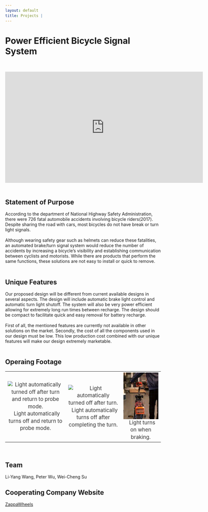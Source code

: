 ```yaml
---
layout: default
title: Projects | 
---
```


# Power Efficient Bicycle Signal System

&nbsp;  
<div class="video-container">
    <iframe
        width="640"
        height="360"
        src="https://www.youtube.com/embed/IYT_-YktLtQ"
        frameborder="0"
        allowfullscreen
        display = "block"
        margin-left = "auto"
        margin-right = "auto"
        >
    </iframe>
</div>  
&nbsp;  

## Statement of Purpose  

According to the department of National Highway Safety Administration, there were 726 fatal automobile accidents involving bicycle riders(2017). Despite sharing the road with cars, most bicycles do not have break or turn light signals.  
&nbsp;  
Although wearing safety gear such as helmets can reduce these fatalities, an automated brake/turn signal system would reduce the number of accidents by increasing a bicycle’s visibility and establishing communication between cyclists and motorists. While there are products that perform the same functions, these solutions are not easy to install or quick to remove.  
&nbsp;  

## Unique Features

Our proposed design will be different from current available designs in several aspects. The design will include automatic brake light control and automatic turn light shutoff. The system will also be very power efficient allowing for extremely long run times between recharge. The design should be compact to facilitate quick and easy removal for battery recharge.  
&nbsp;  
First of all, the mentioned features are currently not available in other solutions on the market. Secondly, the cost of all the components used in our design must be low. This low production cost combined with our unique features will make our design extremely marketable.  
&nbsp;  

## Operaing Footage  

<div
    class = "projectBox"
    >
    <table>
        <tr>
        <th
            style = "width: auto;
                    height: 33.34%;
                    font-weight: normal;
                    padding-top: 3px;
                    font-size: 1.2em;
                    line-height: 1.4em;
                    color: #333;">
            <img
                src = "/images/bike/turnProbe.gif"
                alt = "Light automatically turned off after turn and return to probe mode."
                style = "max-width: 100%;
                        max-height: 100%;
                        vertical-align: middle;"
                >
                &nbsp;  
                Light automatically turns off and return to probe mode.  
        </th>
        <th
            style = "width: auto;
                    height: 33.34%;
                    font-weight: normal;
                    padding-top: 3px;
                    font-size: 1.2em;
                    line-height: 1.4em;
                    color: #333;">
            <img
                src = "/images/bike/turn.gif"
                alt = "Light automatically turned off after turn."
                style = "max-width: 100%;
                        max-height: 100%;
                        vertical-align: middle;"
                >
                &nbsp;  
                Light automatically turns off after completing the turn.  
        </th>
        <th
            style = "width: auto;
                    height: 34.5%;
                    font-weight: normal;
                    padding-top: 3px;
                    font-size: 1.2em;
                    line-height: 1.4em;
                    color: #333;">
            <img
                src = "/images/bike/brake.gif"
                alt = "Light automatically turned on when braking."
                style = "max-width: 100%;
                        max-height: 100%;
                        vertical-align: middle;"
                >
                &nbsp;  
                Light turns on when braking.  
        </th>
        </tr>
    </table>
</div>
&nbsp;  
&nbsp;  

## Team  

Li-Yang Wang, Peter Wu, Wei-Cheng Su

## Cooperating Company Website  

[ZappaWheels](https://www.zappawheels.com)  
